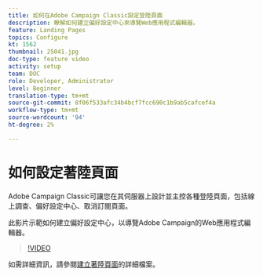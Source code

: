 ```yaml
---
title: 如何在Adobe Campaign Classic設定登陸頁面
description: 瞭解如何建立偏好設定中心來導覽Web應用程式編輯器。
feature: Landing Pages
topics: Configure
kt: 1562
thumbnail: 25041.jpg
doc-type: feature video
activity: setup
team: DOC
role: Developer, Administrator
level: Beginner
translation-type: tm+mt
source-git-commit: 8f06f533afc34b4bcf7fcc690c1b9ab5cafcef4a
workflow-type: tm+mt
source-wordcount: '94'
ht-degree: 2%

---
```



# 如何設定著陸頁面

Adobe Campaign Classic可讓您在其伺服器上設計並主控各種登陸頁面，包括線上調查、偏好設定中心、取消訂閱頁面。

此影片示範如何建立偏好設定中心，以導覽Adobe Campaign的Web應用程式編輯器。

>[!VIDEO](https://video.tv.adobe.com/v/25041?quality=12)

如需詳細資訊，請參閱[建立著陸頁面](https://docs.adobe.com/content/help/en/campaign-classic/using/designing-content/editing-html-content/creating-a-landing-page.html)的詳細檔案。
